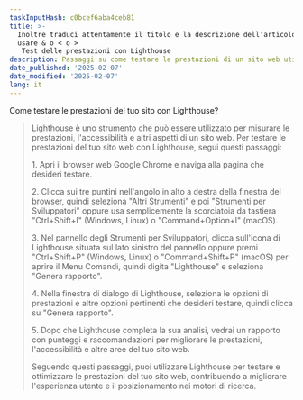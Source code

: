```yaml
---
taskInputHash: c0bcef6aba4ceb81
title: >-
  Inoltre traduci attentamente il titolo e la descrizione dell'articolo; non
  usare & o < o >
   Test delle prestazioni con Lighthouse
description: Passaggi su come testare le prestazioni di un sito web utilizzando Lighthouse
date_published: '2025-02-07'
date_modified: '2025-02-07'
lang: it
---
```

Come testare le prestazioni del tuo sito con Lighthouse?

> Lighthouse è uno strumento che può essere utilizzato per misurare le prestazioni, l'accessibilità e altri aspetti di un sito web. Per testare le prestazioni del tuo sito web con Lighthouse, segui questi passaggi:
> 
> 1\. Apri il browser web Google Chrome e naviga alla pagina che desideri testare.
> 
> 2\. Clicca sui tre puntini nell'angolo in alto a destra della finestra del browser, quindi seleziona "Altri Strumenti" e poi "Strumenti per Sviluppatori" oppure usa semplicemente la scorciatoia da tastiera "Ctrl+Shift+I" (Windows, Linux) o "Command+Option+I" (macOS).
> 
> 3\. Nel pannello degli Strumenti per Sviluppatori, clicca sull'icona di Lighthouse situata sul lato sinistro del pannello oppure premi "Ctrl+Shift+P" (Windows, Linux) o "Command+Shift+P" (macOS) per aprire il Menu Comandi, quindi digita "Lighthouse" e seleziona "Genera rapporto".
> 
> 4\. Nella finestra di dialogo di Lighthouse, seleziona le opzioni di prestazioni e altre opzioni pertinenti che desideri testare, quindi clicca su "Genera rapporto".
> 
> 5\. Dopo che Lighthouse completa la sua analisi, vedrai un rapporto con punteggi e raccomandazioni per migliorare le prestazioni, l'accessibilità e altre aree del tuo sito web.
> 
> Seguendo questi passaggi, puoi utilizzare Lighthouse per testare e ottimizzare le prestazioni del tuo sito web, contribuendo a migliorare l'esperienza utente e il posizionamento nei motori di ricerca.
